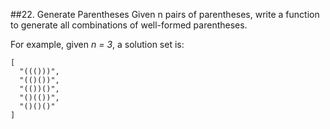 ##22. Generate Parentheses
Given n pairs of parentheses, write a function to generate all combinations of well-formed parentheses.

For example, given _n = 3_, a solution set is:

    [
      "((()))",
      "(()())",
      "(())()",
      "()(())",
      "()()()"
    ]

